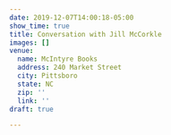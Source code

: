 ```yaml
---
date: 2019-12-07T14:00:18-05:00
show_time: true
title: Conversation with Jill McCorkle
images: []
venue:
  name: McIntyre Books
  address: 240 Market Street
  city: Pittsboro
  state: NC
  zip: ''
  link: ''
draft: true

---
```

